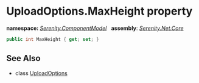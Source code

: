 # UploadOptions.MaxHeight property
**namespace:** *[Serenity.ComponentModel](../../README.md#serenity.componentmodel-namespace)*   **assembly**: *[Serenity.Net.Core](../../README.md)*

```csharp
public int MaxHeight { get; set; }
```

## See Also

* class [UploadOptions](../UploadOptions.md)